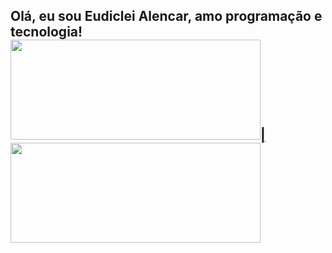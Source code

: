 <h2>Olá, eu sou Eudiclei Alencar, amo programação e tecnologia!

<a href="https://github.com/eudiclei"> 
  <img height="160em" width="400em" src="https://github-readme-stats.vercel.app/api?username=eudiclei&show_icons=true&theme=dracula&include_all_commits=true&count_private=true"/>|
  <img height="160em" width="400em" src="https://github-readme-stats.vercel.app/api/top-langs/?username=eudiclei&layout=compact&langs_count=7&theme=dracula"/>
 </a>




